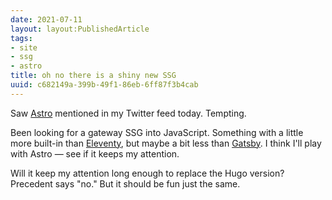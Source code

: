 ```yaml
---
date: 2021-07-11
layout: layout:PublishedArticle
tags:
- site
- ssg
- astro
title: oh no there is a shiny new SSG
uuid: c682149a-399b-49f1-86eb-6ff87f3b4cab
---
```


[Astro]: https://astro.build

Saw [Astro][] mentioned in my Twitter feed today.
Tempting.

[Eleventy]: https://11ty.dev
[Gatsby]: https://gatsbyjs.com

Been looking for a gateway SSG into JavaScript. Something with a little more
built-in than [Eleventy][], but maybe a bit less than [Gatsby][]. I think I'll
play with Astro — see if it keeps my attention.

Will it keep my attention long enough to replace the Hugo version? Precedent
says "no." But it should be fun just the same.